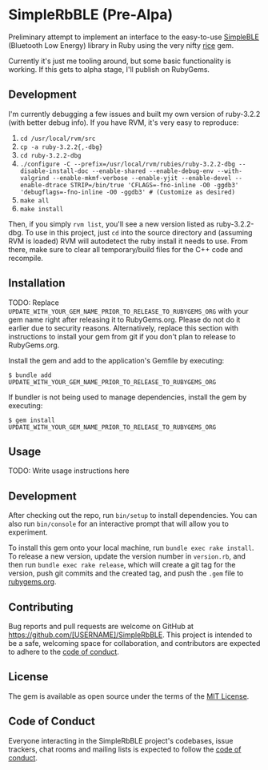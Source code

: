 # SimpleRbBLE (Pre-Alpa)

Preliminary attempt to implement an interface to the easy-to-use [SimpleBLE](https://github.com/OpenBluetoothToolbox/SimpleBL) (Bluetooth Low Energy) library in Ruby using the very nifty [rice](https://github.com/jasonroelofs/rice) gem.

Currently it's just me tooling around, but some basic functionality is working. If this gets to alpha stage, I'll publish on RubyGems.

## Development

I'm currently debugging a few issues and built my own version of ruby-3.2.2 (with better debug info). If you have RVM, it's very easy to reproduce:

1. `cd /usr/local/rvm/src`
2. `cp -a ruby-3.2.2{,-dbg}`
3. `cd ruby-3.2.2-dbg`
4. `./configure -C --prefix=/usr/local/rvm/rubies/ruby-3.2.2-dbg --disable-install-doc --enable-shared --enable-debug-env --with-valgrind --enable-mkmf-verbose --enable-yjit --enable-devel --enable-dtrace STRIP=/bin/true 'CFLAGS=-fno-inline -O0 -ggdb3' 'debugflags=-fno-inline -O0 -ggdb3' # (Customize as desired)`
5. `make all`
6. `make install`

Then, if you simply `rvm list`, you'll see a new version listed as ruby-3.2.2-dbg. To use in this project, just `cd` into the source directory and (assuming RVM is loaded) RVM will autodetect the ruby install it needs to use. From there, make sure to clear all temporary/build files for the C++ code and recompile.

## Installation

TODO: Replace `UPDATE_WITH_YOUR_GEM_NAME_PRIOR_TO_RELEASE_TO_RUBYGEMS_ORG` with your gem name right after releasing it to RubyGems.org. Please do not do it earlier due to security reasons. Alternatively, replace this section with instructions to install your gem from git if you don't plan to release to RubyGems.org.

Install the gem and add to the application's Gemfile by executing:

    $ bundle add UPDATE_WITH_YOUR_GEM_NAME_PRIOR_TO_RELEASE_TO_RUBYGEMS_ORG

If bundler is not being used to manage dependencies, install the gem by executing:

    $ gem install UPDATE_WITH_YOUR_GEM_NAME_PRIOR_TO_RELEASE_TO_RUBYGEMS_ORG

## Usage

TODO: Write usage instructions here

## Development

After checking out the repo, run `bin/setup` to install dependencies. You can also run `bin/console` for an interactive prompt that will allow you to experiment.

To install this gem onto your local machine, run `bundle exec rake install`. To release a new version, update the version number in `version.rb`, and then run `bundle exec rake release`, which will create a git tag for the version, push git commits and the created tag, and push the `.gem` file to [rubygems.org](https://rubygems.org).

## Contributing

Bug reports and pull requests are welcome on GitHub at https://github.com/[USERNAME]/SimpleRbBLE. This project is intended to be a safe, welcoming space for collaboration, and contributors are expected to adhere to the [code of conduct](https://github.com/[USERNAME]/SimpleRbBLE/blob/master/CODE_OF_CONDUCT.md).

## License

The gem is available as open source under the terms of the [MIT License](https://opensource.org/licenses/MIT).

## Code of Conduct

Everyone interacting in the SimpleRbBLE project's codebases, issue trackers, chat rooms and mailing lists is expected to follow the [code of conduct](https://github.com/[USERNAME]/SimpleRbBLE/blob/master/CODE_OF_CONDUCT.md).
